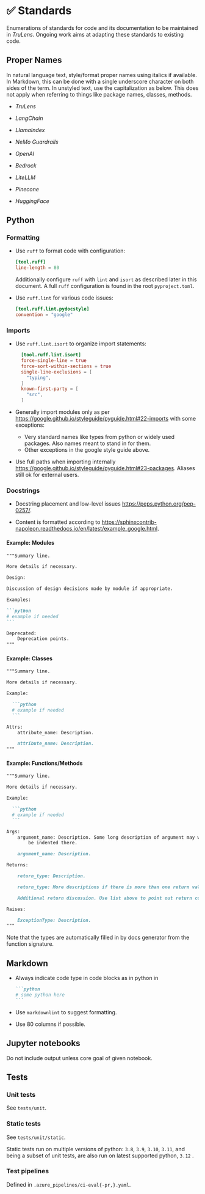 # ✅ Standards

Enumerations of standards for code and its documentation to be maintained in
_TruLens_. Ongoing work aims at adapting these standards to existing code.

## Proper Names

In natural language text, style/format proper names using italics if available.
In Markdown, this can be done with a single underscore character on both sides
of the term. In unstyled text, use the capitalization as below. This does not
apply when referring to things like package names, classes, methods.

- _TruLens_

- _LangChain_

- _LlamaIndex_

- _NeMo Guardrails_

- _OpenAI_

- _Bedrock_

- _LiteLLM_

- _Pinecone_

- _HuggingFace_

## Python

### Formatting

- Use `ruff` to format code with configuration:

  ```toml
  [tool.ruff]
  line-length = 80
  ```

  Additionally configure `ruff` with `lint` and `isort` as described later in
  this document. A full `ruff` configuration is found in the root
  `pyproject.toml`.

- Use `ruff.lint` for various code issues:

    ```toml
    [tool.ruff.lint.pydocstyle]
    convention = "google"
    ```

### Imports

- Use `ruff.lint.isort` to organize import statements:

  ```toml
    [tool.ruff.lint.isort]
    force-single-line = true
    force-sort-within-sections = true
    single-line-exclusions = [
      "typing",
    ]
    known-first-party = [
      "src",
    ]
  ```

- Generally import modules only as per
  <https://google.github.io/styleguide/pyguide.html#22-imports> with some
  exceptions:

  - Very standard names like types from python or widely used packages. Also
    names meant to stand in for them.
  - Other exceptions in the google style guide above.

- Use full paths when importing internally
  <https://google.github.io/styleguide/pyguide.html#23-packages>. Aliases still
  ok for external users.

### Docstrings

- Docstring placement and low-level issues <https://peps.python.org/pep-0257/>.

- Content is formatted according to
  <https://sphinxcontrib-napoleon.readthedocs.io/en/latest/example_google.html>.

#### Example: Modules

````markdown
"""Summary line.

More details if necessary.

Design:

Discussion of design decisions made by module if appropriate.

Examples:

```python
# example if needed
```

Deprecated:
    Deprecation points.
"""
````

#### Example: Classes

````markdown
"""Summary line.

More details if necessary.

Example:

  ```python
  # example if needed
  ```

Attrs:
    attribute_name: Description.

    attribute_name: Description.
"""
````

#### Example: Functions/Methods

````markdown
"""Summary line.

More details if necessary.

Example:

  ```python
  # example if needed
  ```

Args:
    argument_name: Description. Some long description of argument may wrap over to the next line and needs to
        be indented there.

    argument_name: Description.

Returns:

    return_type: Description.

    return_type: More descriptions if there is more than one return value.

    Additional return discussion. Use list above to point out return components if there are multiple relevant components.

Raises:

    ExceptionType: Description.
"""
````

Note that the types are automatically filled in by docs generator from the
function signature.

## Markdown

- Always indicate code type in code blocks as in python in

    ````markdown
    ```python
    # some python here
    ```
    ````

- Use `markdownlint` to suggest formatting.

- Use 80 columns if possible.

## Jupyter notebooks

Do not include output unless core goal of given notebook.

## Tests

### Unit tests

See `tests/unit`.

### Static tests

See `tests/unit/static`.

Static tests run on multiple versions of python: `3.8`, `3.9`, `3.10`, `3.11`, and being a
subset of unit tests, are also run on latest supported python, `3.12` .

### Test pipelines

Defined in `.azure_pipelines/ci-eval{-pr,}.yaml`.
